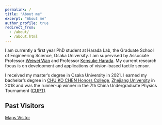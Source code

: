 ```yaml
---
permalink: /
title: "About me"
excerpt: "About me"
author_profile: true
redirect_from: 
  - /about/
  - /about.html
---
```


I am currently a first year PhD student at Harada Lab, the Graduate School of Engineering Science, Osaka University. 
I am supervised by Associate Professor [Weiwei Wan](https://wanweiwei07.github.io/) and Professor [Kensuke Harada](https://www.roboticmanipulation.org/members-old/%E5%8E%9F%E7%94%B0%E7%A0%94%E4%BB%8B/). 
My current research focus is on development and applications of vision-based tactile sensor.

I received my master’s degree in Osaka University in 2021. 
I earned my bachelor’s degree in [CHU KO CHEN Honors College](http://ckc.zju.edu.cn/), [Zhejiang University](https://www.zju.edu.cn/english/) in 2018 and was the runner-up winner in the 7th China Undergraduate Physics Tournament ([CUPT](https://pt.nankai.edu.cn/main.htm)).


## Past Visitors
<div style="display:inline-block;width:500px;"><script type="text/javascript" src="https://cdn.livetrafficfeed.com/static/mapjs/live.v2.js?rat=86&typ=8&ro=0&tz=Asia%2FTokyo"></script><noscript id="LTF_mapjs_website"><a href="http://livetrafficfeed.com/live-maps-visitor">Maps Visitor</a></noscript></div>

